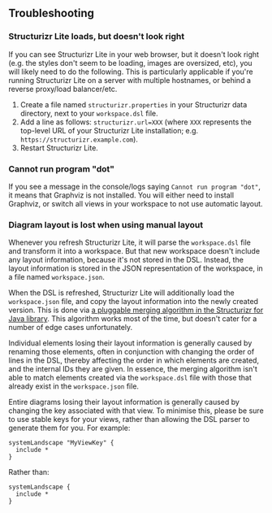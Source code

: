 ## Troubleshooting

### Structurizr Lite loads, but doesn't look right

If you can see Structurizr Lite in your web browser, but it doesn't look right (e.g. the styles don't seem to be loading, images are oversized, etc), you will likely need to do the following. This is particularly applicable if you're running Structurizr Lite on a server with multiple hostnames, or behind a reverse proxy/load balancer/etc.

1. Create a file named `structurizr.properties` in your Structurizr data directory, next to your `workspace.dsl` file.
2. Add a line as follows: `structurizr.url=XXX` (where `XXX` represents the top-level URL of your Structurizr Lite installation; e.g. `https://structurizr.example.com`).
3. Restart Structurizr Lite.

### Cannot run program "dot"

If you see a message in the console/logs saying `Cannot run program "dot"`, it means that Graphviz is not installed.
You will either need to install Graphviz, or switch all views in your workspace to not use automatic layout.

### Diagram layout is lost when using manual layout

Whenever you refresh Structurizr Lite, it will parse the `workspace.dsl` file and transform it into a workspace.
But that new workspace doesn't include any layout information, because it's not stored in the DSL.
Instead, the layout information is stored in the JSON representation of the workspace, in a file named `workspace.json`.

When the DSL is refreshed, Structurizr Lite will additionally load the `workspace.json` file,
and copy the layout information into the newly created version.
This is done via [a pluggable merging algorithm in the Structurizr for Java library](https://github.com/structurizr/java/blob/master/structurizr-core/src/com/structurizr/view/DefaultLayoutMergeStrategy.java). 
This algorithm works most of the time, but doesn't cater for a number of edge cases unfortunately.

Individual elements losing their layout information is generally caused by renaming those elements, often in conjunction with changing
the order of lines in the DSL, thereby affecting the order in which elements are created, and the internal IDs they are given.
In essence, the merging algorithm isn't able to match elements created via the `workspace.dsl` file with those that already exist
in the `workspace.json` file.

Entire diagrams losing their layout information is generally caused by changing the key associated with that view.
To minimise this, please be sure to use stable keys for your views, rather than allowing the DSL parser to generate them for you.
For example:

```
systemLandscape "MyViewKey" {
  include *
}
```

 Rather than:

```
systemLandscape {
  include *
}
```